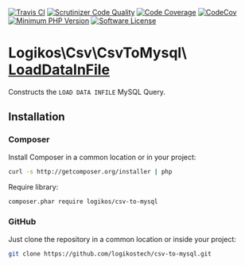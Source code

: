 [![Travis CI](https://img.shields.io/travis/logikostech/csv-to-mysql/master.svg)](https://travis-ci.org/logikostech/csv-to-mysql)
[![Scrutinizer Code Quality](https://scrutinizer-ci.com/g/logikostech/csv-to-mysql/badges/quality-score.png?b=master)](https://scrutinizer-ci.com/g/logikostech/csv-to-mysql/?branch=master)
[![Code Coverage](https://scrutinizer-ci.com/g/logikostech/csv-to-mysql/badges/coverage.png?b=master)](https://scrutinizer-ci.com/g/logikostech/csv-to-mysql/?branch=master)
[![CodeCov](https://codecov.io/gh/logikostech/csv-to-mysql/branch/master/graph/badge.svg)](https://codecov.io/gh/logikostech/csv-to-mysql)
[![Minimum PHP Version](https://img.shields.io/packagist/php-v/logikos/csv-to-mysql.svg)](https://php.net/)
[![Software License](https://img.shields.io/badge/license-MIT-blue.svg)](https://raw.githubusercontent.com/logikostech/util/master/LICENSE)

# Logikos\Csv\CsvToMysql\ [LoadDataInFile]

Constructs the `LOAD DATA INFILE` MySQL Query.

## Installation

### Composer

Install Composer in a common location or in your project:
```bash
curl -s http://getcomposer.org/installer | php
```

Require library:
```bash
composer.phar require logikos/csv-to-mysql
```

### GitHub
Just clone the repository in a common location or inside your project:
```bash
git clone https://github.com/logikostech/csv-to-mysql.git
```

    
[LoadDataInFile]: src/CsvToMysql/LoadDataInFile.php
